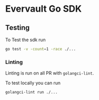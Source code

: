 # Evervault Go SDK

## Testing

To Test the sdk run

```bash
go test -v -count=1 -race ./...
```

### Linting

Linting is run on all PR with `golangci-lint`.

To test locally you can run

```bash
golangci-lint run ./...
```
